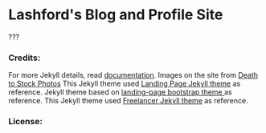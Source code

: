 # Lashford's Blog and Profile Site

???

### Credits:

For more Jekyll details, read [documentation](http://jekyllrb.com/).
Images on the site from [Death to Stock Photos](https://deathtothestockphoto.com/)
This Jekyll theme used [Landing Page Jekyll theme](https://github.com/swcool/landing-page-theme) as reference.
Jekyll theme based on [landing-page bootstrap theme ](http://startbootstrap.com/templates/landing-page/) as reference.
This Jekyll theme used [Freelancer Jekyll theme](https://github.com/jeromelachaud/freelancer-theme/) as reference.

### License:
